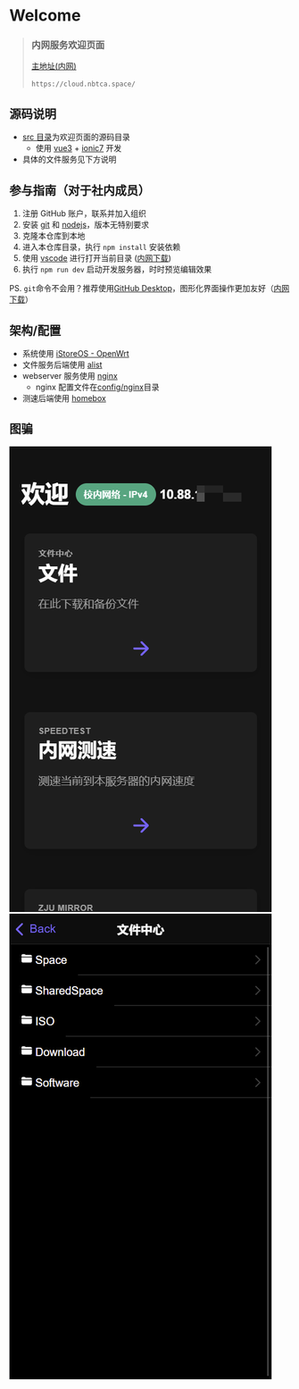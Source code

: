 # Welcome

> ### 内网服务欢迎页面
>
> [主地址(内网)](https://cloud.nbtca.space/)
>
> ```
> https://cloud.nbtca.space/
> ```

## 源码说明

- [src 目录](src/)为欢迎页面的源码目录
  - 使用 [vue3](https://vuejs.org/) + [ionic7](https://ionicframework.com/) 开发
- 具体的文件服务见下方说明

## 参与指南（对于社内成员）

1. 注册 GitHub 账户，联系并加入组织
2. 安装 [git](https://git-scm.com/) 和 [nodejs](https://nodejs.org/)，版本无特别要求
3. 克隆本仓库到本地
4. 进入本仓库目录，执行 `npm install` 安装依赖
5. 使用 [vscode](https://code.visualstudio.com/) 进行打开当前目录 ([内网下载](https://cloud.nbtca.space/Library/Software/Windows/Coding/VSCode))
6. 执行 `npm run dev` 启动开发服务器，时时预览编辑效果

PS. `git`命令不会用？推荐使用[GitHub Desktop](https://desktop.github.com/)，图形化界面操作更加友好（[内网下载](https://cloud.nbtca.space/Library/Software/Windows/Coding/GitHubDesktopSetup-x64.exe)）

## 架构/配置

- 系统使用 [iStoreOS - OpenWrt](https://www.istoreos.com/)
- 文件服务后端使用 [alist](https://github.com/alist-org/alist)
- webserver 服务使用 [nginx](https://openwrt.org/docs/guide-user/services/webserver/nginx)
  - nginx 配置文件在[config/nginx](config/nginx/)目录
- 测速后端使用 [homebox](https://github.com/XGHeaven/homebox/tree/master)

## 图骗

![效果](img/home.png)
![文件中心](img/files.png)
